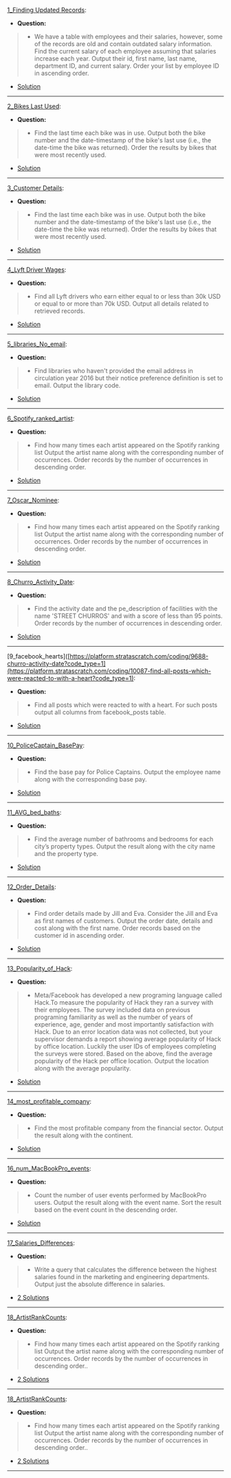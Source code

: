 [1_Finding Updated Records](https://platform.stratascratch.com/coding/10299-finding-updated-records?code_type=1): 
* **Question:**
> * We have a table with employees and their salaries, however, some of the records are old and contain outdated salary information.
>  Find the current salary of each employee assuming that salaries increase each year. Output their id, first name, last name, department ID,
>   and current salary. Order your list by employee ID in ascending order.
* [Solution](https://github.com/Jtrahan88/SQL/blob/main/Stratascratch/Easy_Rankings/1_Finding%20Updated%20Records)
---

[2_Bikes Last Used](https://platform.stratascratch.com/coding/10176-bikes-last-used?code_type=1):
* **Question:**
> * Find the last time each bike was in use. Output both the bike number and the date-timestamp of the bike's last use (i.e., the date-time the bike was returned). Order the results by bikes that were most recently used.
*  [Solution](https://github.com/Jtrahan88/SQL/blob/main/Stratascratch/Easy_Rankings/2_Bikes%20Last%20Used)
---

[3_Customer Details](https://platform.stratascratch.com/coding/9891-customer-details?code_type=1):
* **Question:**
> * Find the last time each bike was in use. Output both the bike number and the date-timestamp of the bike's last use (i.e., the date-time the bike was returned). Order the results by bikes that were most recently used.
*  [Solution](https://github.com/Jtrahan88/SQL/blob/main/Stratascratch/Easy_Rankings/3_Customer%20Details)
---

[4_Lyft Driver Wages](https://platform.stratascratch.com/coding/10003-lyft-driver-wages?code_type=1):
* **Question:**
> * Find all Lyft drivers who earn either equal to or less than 30k USD or equal to or more than 70k USD.
Output all details related to retrieved records.
*  [Solution](https://github.com/Jtrahan88/SQL/blob/main/Stratascratch/Easy_Rankings/4_Lyft%20Driver%20Wages)
---

[5_libraries_No_email](https://platform.stratascratch.com/coding/9924-find-libraries-who-havent-provided-the-email-address-in-2016-but-their-notice-preference-definition-is-set-to-email?code_type=1):
* **Question:**
> * Find libraries who haven't provided the email address in circulation year 2016 but their notice preference definition is set to email.
Output the library code.
*  [Solution](https://github.com/Jtrahan88/SQL/blob/main/Stratascratch/Easy_Rankings/5_libraries_No_email)
---

[6_Spotify_ranked_artist](https://platform.stratascratch.com/coding/9992-find-artists-that-have-been-on-spotify-the-most-number-of-times?code_type=1):
* **Question:**
> * Find how many times each artist appeared on the Spotify ranking list
Output the artist name along with the corresponding number of occurrences.
Order records by the number of occurrences in descending order.
*  [Solution](https://github.com/Jtrahan88/SQL/blob/main/Stratascratch/Easy_Rankings/6_Spotify_ranked_artist)
---

[7_Oscar_Nominee](https://platform.stratascratch.com/coding/10128-count-the-number-of-movies-that-abigail-breslin-nominated-for-oscar?code_type=1):
* **Question:**
> * Find how many times each artist appeared on the Spotify ranking list
Output the artist name along with the corresponding number of occurrences.
Order records by the number of occurrences in descending order.
*  [Solution](https://github.com/Jtrahan88/SQL/blob/main/Stratascratch/Easy_Rankings/7_Oscar_Nominee)
---

[8_Churro_Activity_Date](https://platform.stratascratch.com/coding/9688-churro-activity-date?code_type=1):
* **Question:**
> * Find the activity date and the pe_description of facilities with the name 'STREET CHURROS' and with a score of less than 95 points.
Order records by the number of occurrences in descending order.
*  [Solution](https://github.com/Jtrahan88/SQL/blob/main/Stratascratch/Easy_Rankings/8_Churro_Activity_Date)
---

[9_facebook_hearts]([https://platform.stratascratch.com/coding/9688-churro-activity-date?code_type=1](https://platform.stratascratch.com/coding/10087-find-all-posts-which-were-reacted-to-with-a-heart?code_type=1):
* **Question:**
> * Find all posts which were reacted to with a heart. For such posts output all columns from facebook_posts table.
*  [Solution](https://github.com/Jtrahan88/SQL/blob/main/Stratascratch/Easy_Rankings/9_facebook_hearts)
---

[10_PoliceCaptain_BasePay](https://platform.stratascratch.com/coding/9972-find-the-base-pay-for-police-captains?code_type=1):
* **Question:**
> * Find the base pay for Police Captains. Output the employee name along with the corresponding base pay.
*  [Solution](https://github.com/Jtrahan88/SQL/blob/main/Stratascratch/Easy_Rankings/10_PoliceCaptain_BasePay)
---

[11_AVG_bed_baths](https://platform.stratascratch.com/coding/9622-number-of-bathrooms-and-bedrooms?code_type=1):
* **Question:**
> * Find the average number of bathrooms and bedrooms for each city’s property types. Output the result along with the city name and the property type.
*  [Solution](https://github.com/Jtrahan88/SQL/blob/main/Stratascratch/Easy_Rankings/11_AVG_bed_baths)
---

[12_Order_Details](https://platform.stratascratch.com/coding/9913-order-details?code_type=1):
* **Question:**
> * Find order details made by Jill and Eva.
Consider the Jill and Eva as first names of customers.
Output the order date, details and cost along with the first name.
Order records based on the customer id in ascending order.
*  [Solution](https://github.com/Jtrahan88/SQL/blob/main/Stratascratch/Easy_Rankings/12_Order_Details)
---

[13_Popularity_of_Hack](https://platform.stratascratch.com/coding/10061-popularity-of-hack?code_type=1):
* **Question:**
> * Meta/Facebook has developed a new programing language called Hack.To measure the popularity of Hack they ran a survey with their employees. The survey included data on previous programing familiarity as well as the number of years of experience, age, gender and most importantly satisfaction with Hack. Due to an error location data was not collected, but your supervisor demands a report showing average popularity of Hack by office location. Luckily the user IDs of employees completing the surveys were stored.
Based on the above, find the average popularity of the Hack per office location.
Output the location along with the average popularity.
*  [Solution](https://github.com/Jtrahan88/SQL/blob/main/Stratascratch/Easy_Rankings/13_Popularity_of_Hack)
---

[14_most_profitable_company](https://platform.stratascratch.com/coding/9663-find-the-most-profitable-company-in-the-financial-sector-of-the-entire-world-along-with-its-continent?code_type=1):
* **Question:**
> * Find the most profitable company from the financial sector. Output the result along with the continent.
*  [Solution](https://github.com/Jtrahan88/SQL/blob/main/Stratascratch/Easy_Rankings/14_most_profitable_company)
---

[16_num_MacBookPro_events](https://platform.stratascratch.com/coding/9653-count-the-number-of-user-events-performed-by-macbookpro-users?code_type=1):
* **Question:**
> * Count the number of user events performed by MacBookPro users.
Output the result along with the event name.
Sort the result based on the event count in the descending order.
*  [Solution](https://github.com/Jtrahan88/SQL/blob/main/Stratascratch/Easy_Rankings/16_num_MacBookPro_events)
---

[17_Salaries_Differences](https://platform.stratascratch.com/coding/9653-count-the-number-of-user-events-performed-by-macbookpro-users?code_type=1):
* **Question:**
> * Write a query that calculates the difference between the highest salaries found in the marketing and engineering departments. Output just the absolute difference in salaries.
*  [2 Solutions](https://github.com/Jtrahan88/SQL/blob/main/Stratascratch/Easy_Rankings/17_Salaries_Differences)
---

[18_ArtistRankCounts](https://platform.stratascratch.com/coding/9992-find-artists-that-have-been-on-spotify-the-most-number-of-times?code_type=3):
* **Question:**
> * Find how many times each artist appeared on the Spotify ranking list
Output the artist name along with the corresponding number of occurrences.
Order records by the number of occurrences in descending order..
*  [2 Solutions](https://github.com/Jtrahan88/SQL/blob/main/Stratascratch/Easy_Rankings/18_ArtistRankCounts)
---

[18_ArtistRankCounts](https://platform.stratascratch.com/coding/9992-find-artists-that-have-been-on-spotify-the-most-number-of-times?code_type=3):
* **Question:**
> * Find how many times each artist appeared on the Spotify ranking list
Output the artist name along with the corresponding number of occurrences.
Order records by the number of occurrences in descending order..
*  [2 Solutions](https://github.com/Jtrahan88/SQL/blob/main/Stratascratch/Easy_Rankings/18_ArtistRankCounts)
---

